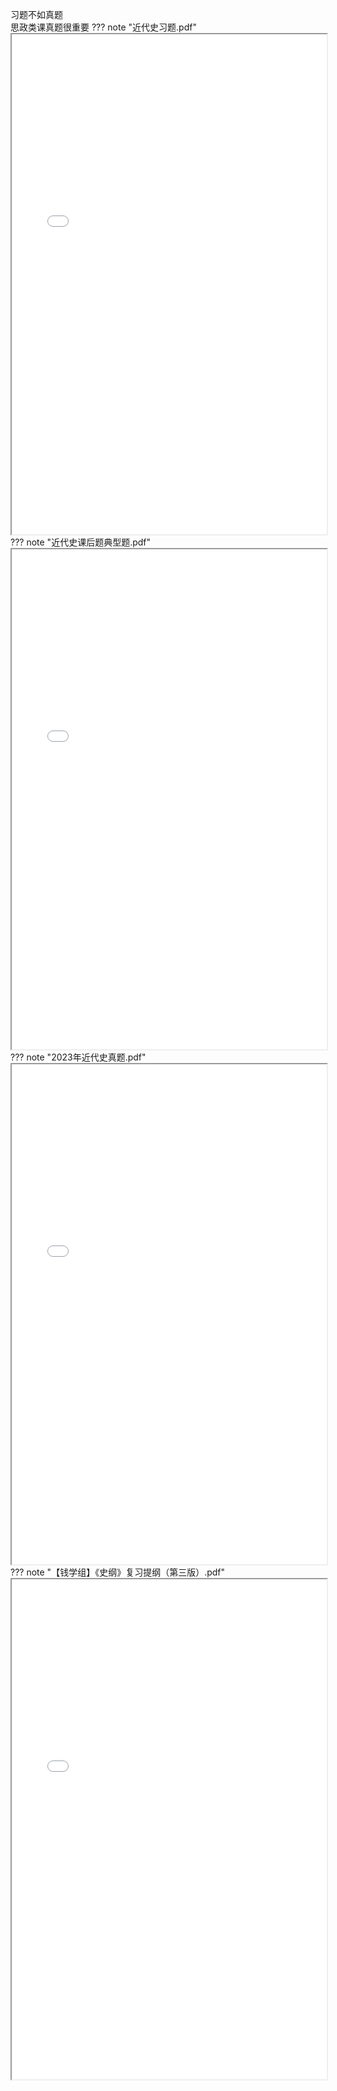 习题不如真题  
思政类课真题很重要
??? note "近代史习题.pdf"
    <iframe loading="lazy" src="../../../utils/xjtu-cshonor-utils/%E8%AF%BE%E5%86%85%E8%B5%84%E6%96%99/%E6%80%9D%E6%94%BF%E8%AF%BE%E8%B5%84%E6%96%99/%E8%BF%91%E4%BB%A3%E5%8F%B2%E4%B9%A0%E9%A2%98%281%29.pdf" width="100%" height="800px"></iframe>
??? note "近代史课后题典型题.pdf"
    <iframe loading="lazy" src="../../../utils/xjtu-cshonor-utils/%E8%AF%BE%E5%86%85%E8%B5%84%E6%96%99/%E6%80%9D%E6%94%BF%E8%AF%BE%E8%B5%84%E6%96%99/%E8%BF%91%E4%BB%A3%E5%8F%B2%E8%AF%BE%E5%90%8E%E9%A2%98%E5%85%B8%E5%9E%8B%E9%A2%98.pdf" width="100%" height="800px"></iframe>
??? note "2023年近代史真题.pdf"
    <iframe loading="lazy" src="../../../utils/xjtu-cshonor-utils/%E8%AF%BE%E5%86%85%E8%B5%84%E6%96%99/%E6%80%9D%E6%94%BF%E8%AF%BE%E8%B5%84%E6%96%99/2023%E5%B9%B4%E8%BF%91%E4%BB%A3%E5%8F%B2%E7%9C%9F%E9%A2%98%281%29%20%281%29_202506160140_44628.pdf" width="100%" height="800px"></iframe>
??? note "【钱学组】《史纲》复习提纲（第三版）.pdf"
    <iframe loading="lazy" src="../../../utils/xjtu-cshonor-utils/%E8%AF%BE%E5%86%85%E8%B5%84%E6%96%99/%E6%80%9D%E6%94%BF%E8%AF%BE%E8%B5%84%E6%96%99/%E3%80%90%E9%92%B1%E5%AD%A6%E7%BB%84%E3%80%91%E3%80%8A%E5%8F%B2%E7%BA%B2%E3%80%8B%E5%A4%8D%E4%B9%A0%E6%8F%90%E7%BA%B2%EF%BC%88%E7%AC%AC%E4%B8%89%E7%89%88%EF%BC%89%20%281%29.pdf" width="100%" height="800px"></iframe>